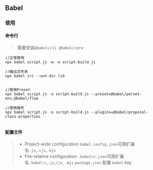 ## Babel
### 使用
#### 命令行
> 需要安装`@babel/cli @babel/core`
```node
//正常使用
npx babel script.js -w -o script-build.js 

//输出文件夹
npx babel src --out-dir lib


//使用Preset
npx babel script.js -o script-build.js --preset=@babel/perset-env,@babel/flow

//使用插件
npx babel script.js -o script-build.js --plugins=@babel/proposal-class-properties


```
#### 配置文件 
> * Project-wide configuration   `babel.config.json`可用扩展名`.js`,`.cjs`,`.mjs`
> * File-relative configuration 
> `.babelrc.json`可用扩展名`.babelrc`,`.js`,`cjs`, `.mjs`
> `package.json` 配置 `babel` key